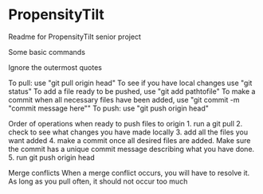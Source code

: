 # PropensityTilt

Readme for PropensityTilt senior project 

Some basic commands 

Ignore the outermost quotes 

To pull: use "git pull origin head" 
To see if you have local changes use "git status" 
To add a file ready to be pushed, use "git add pathtofile" 
To make a commit when all necessary files have been added, use "git commit -m "commit message here"" 
To push: use "git push origin head" 

Order of operations when ready to push files to origin
	1. run a git pull
	2. check to see what changes you have made locally
	3. add all the files you want added
	4. make a commit once all desired files are added. Make sure the commit has a unique commit message describing what you have done.
	5. run git push origin head
	
Merge conflicts
When a merge conflict occurs, you will have to resolve it.
As long as you pull often, it should not occur too much